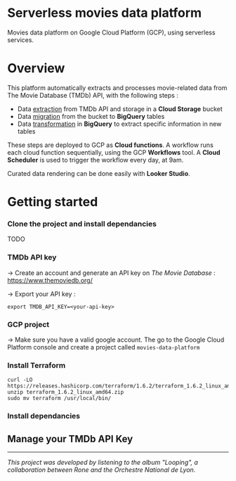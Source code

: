 # Serverless movies data platform
Movies data platform on Google Cloud Platform (GCP), using serverless services.

# Overview

This platform automatically extracts and processes movie-related data from The Movie Database (TMDb) API, with the following steps :

- Data <u>extraction</u> from TMDb API and storage in a __Cloud Storage__ bucket
- Data <u>migration</u> from the bucket to __BigQuery__ tables
- Data <u>transformation</u> in __BigQuery__ to extract specific information in new tables

These steps are deployed to GCP as __Cloud functions__. A workflow runs each cloud function sequentially, using the GCP __Workflows__ tool. A __Cloud Scheduler__ is used to trigger the workflow every day, at 9am.

Curated data rendering can be done easily with __Looker Studio__.

# Getting started

### Clone the project and install dependancies

TODO

### TMDb API key

&rarr; Create an account and generate an API key on _The Movie Database_ : https://www.themoviedb.org/

&rarr; Export your API key :

```
export TMDB_API_KEY=<your-api-key>
```

### GCP project

&rarr; Make sure you have a valid google account. The go to the Google Cloud Platform console and create a project called `movies-data-platform`

### Install Terraform

```
curl -LO https://releases.hashicorp.com/terraform/1.6.2/terraform_1.6.2_linux_amd64.zip
unzip terraform_1.6.2_linux_amd64.zip
sudo mv terraform /usr/local/bin/
```

### Install dependancies



## Manage your TMDb API Key



---
_This project was developed by listening to the album "Looping", a collaboration between Rone and the Orchestre National de Lyon._
